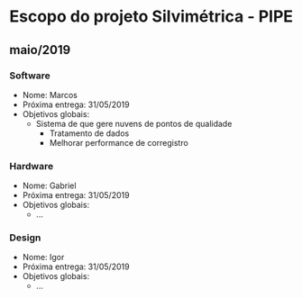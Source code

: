 # Escopo do projeto Silvimétrica - PIPE

## maio/2019

### Software
- Nome: Marcos
- Próxima entrega: 31/05/2019
- Objetivos globais:
    - Sistema de que gere nuvens de pontos de qualidade
        - Tratamento de dados
        - Melhorar performance de corregistro

### Hardware
- Nome: Gabriel
- Próxima entrega: 31/05/2019
- Objetivos globais:
    - ...

### Design
- Nome: Igor
- Próxima entrega: 31/05/2019
- Objetivos globais:
    - ...

